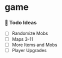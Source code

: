 # game

### 📄 Todo Ideas

- [ ] Randomize Mobs
- [ ] Maps 3-11
- [ ] More Items and Mobs
- [ ] Player Upgrades